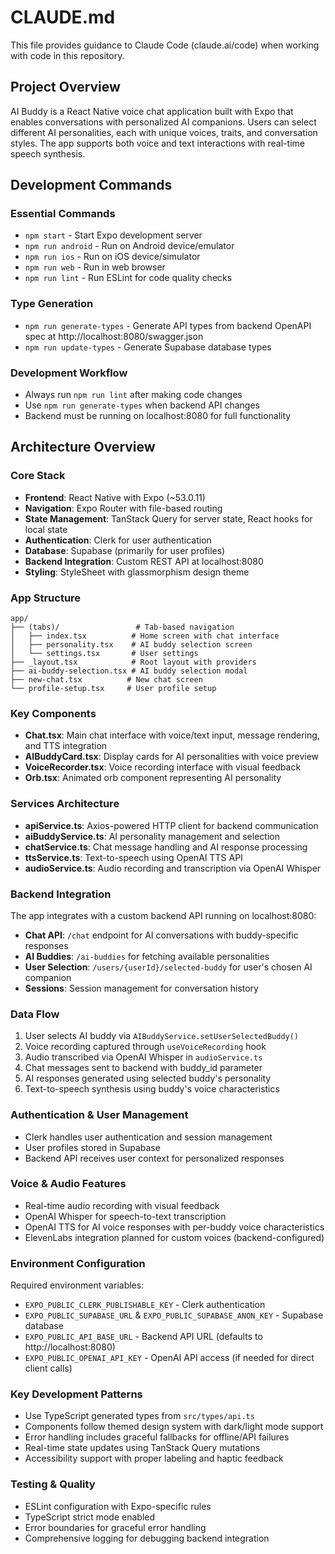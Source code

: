 # CLAUDE.md

This file provides guidance to Claude Code (claude.ai/code) when working with code in this repository.

## Project Overview

AI Buddy is a React Native voice chat application built with Expo that enables conversations with personalized AI companions. Users can select different AI personalities, each with unique voices, traits, and conversation styles. The app supports both voice and text interactions with real-time speech synthesis.

## Development Commands

### Essential Commands
- `npm start` - Start Expo development server
- `npm run android` - Run on Android device/emulator
- `npm run ios` - Run on iOS device/simulator
- `npm run web` - Run in web browser
- `npm run lint` - Run ESLint for code quality checks

### Type Generation
- `npm run generate-types` - Generate API types from backend OpenAPI spec at http://localhost:8080/swagger.json
- `npm run update-types` - Generate Supabase database types

### Development Workflow
- Always run `npm run lint` after making code changes
- Use `npm run generate-types` when backend API changes
- Backend must be running on localhost:8080 for full functionality

## Architecture Overview

### Core Stack
- **Frontend**: React Native with Expo (~53.0.11)
- **Navigation**: Expo Router with file-based routing
- **State Management**: TanStack Query for server state, React hooks for local state
- **Authentication**: Clerk for user authentication
- **Database**: Supabase (primarily for user profiles)
- **Backend Integration**: Custom REST API at localhost:8080
- **Styling**: StyleSheet with glassmorphism design theme

### App Structure
```
app/
├── (tabs)/                 # Tab-based navigation
│   ├── index.tsx          # Home screen with chat interface
│   ├── personality.tsx    # AI buddy selection screen
│   └── settings.tsx       # User settings
├── _layout.tsx            # Root layout with providers
├── ai-buddy-selection.tsx # AI buddy selection modal
├── new-chat.tsx          # New chat screen
└── profile-setup.tsx     # User profile setup
```

### Key Components
- **Chat.tsx**: Main chat interface with voice/text input, message rendering, and TTS integration
- **AIBuddyCard.tsx**: Display cards for AI personalities with voice preview
- **VoiceRecorder.tsx**: Voice recording interface with visual feedback
- **Orb.tsx**: Animated orb component representing AI personality

### Services Architecture
- **apiService.ts**: Axios-powered HTTP client for backend communication
- **aiBuddyService.ts**: AI personality management and selection
- **chatService.ts**: Chat message handling and AI response processing
- **ttsService.ts**: Text-to-speech using OpenAI TTS API
- **audioService.ts**: Audio recording and transcription via OpenAI Whisper

### Backend Integration
The app integrates with a custom backend API running on localhost:8080:
- **Chat API**: `/chat` endpoint for AI conversations with buddy-specific responses
- **AI Buddies**: `/ai-buddies` for fetching available personalities
- **User Selection**: `/users/{userId}/selected-buddy` for user's chosen AI companion
- **Sessions**: Session management for conversation history

### Data Flow
1. User selects AI buddy via `AIBuddyService.setUserSelectedBuddy()`
2. Voice recording captured through `useVoiceRecording` hook
3. Audio transcribed via OpenAI Whisper in `audioService.ts`
4. Chat messages sent to backend with buddy_id parameter
5. AI responses generated using selected buddy's personality
6. Text-to-speech synthesis using buddy's voice characteristics

### Authentication & User Management
- Clerk handles user authentication and session management
- User profiles stored in Supabase
- Backend API receives user context for personalized responses

### Voice & Audio Features
- Real-time audio recording with visual feedback
- OpenAI Whisper for speech-to-text transcription
- OpenAI TTS for AI voice responses with per-buddy voice characteristics
- ElevenLabs integration planned for custom voices (backend-configured)

### Environment Configuration
Required environment variables:
- `EXPO_PUBLIC_CLERK_PUBLISHABLE_KEY` - Clerk authentication
- `EXPO_PUBLIC_SUPABASE_URL` & `EXPO_PUBLIC_SUPABASE_ANON_KEY` - Supabase database
- `EXPO_PUBLIC_API_BASE_URL` - Backend API URL (defaults to http://localhost:8080)
- `EXPO_PUBLIC_OPENAI_API_KEY` - OpenAI API access (if needed for direct client calls)

### Key Development Patterns
- Use TypeScript generated types from `src/types/api.ts`
- Components follow themed design system with dark/light mode support
- Error handling includes graceful fallbacks for offline/API failures
- Real-time state updates using TanStack Query mutations
- Accessibility support with proper labeling and haptic feedback

### Testing & Quality
- ESLint configuration with Expo-specific rules
- TypeScript strict mode enabled
- Error boundaries for graceful error handling
- Comprehensive logging for debugging backend integration